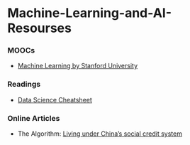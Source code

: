 # Machine-Learning-and-AI-Resourses
### MOOCs
* [Machine Learning by Stanford University](https://www.coursera.org/learn/machine-learning)
### Readings
* [Data Science Cheatsheet](https://github.com/vikumsw/Machine-Learning-and-AI-Resourses/blob/master/DSCheatSheet.pdf)
### Online Articles
* The Algorithm: [Living under China’s social credit system](https://go.technologyreview.com/is-chinas-social-credit-system-misunderstood?)
